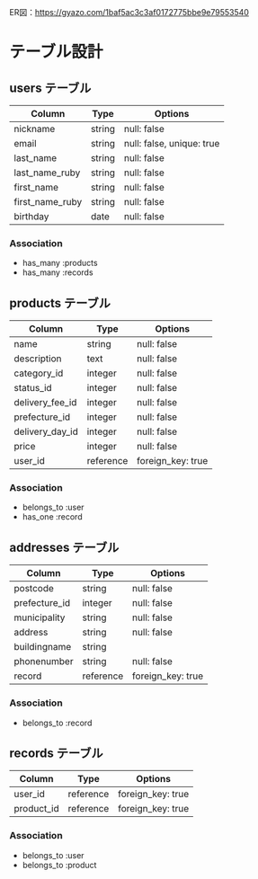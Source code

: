 ER図：https://gyazo.com/1baf5ac3c3af0172775bbe9e79553540

# テーブル設計

## users テーブル

| Column         | Type   | Options                   |
| -------------- | ------ | ------------------------- |
| nickname       | string | null: false               |
| email          | string | null: false, unique: true |
| last_name      | string | null: false               |
| last_name_ruby | string | null: false               |
| first_name     | string | null: false               |
| first_name_ruby| string | null: false               |
| birthday       | date   | null: false               |

### Association

- has_many :products
- has_many :records



## products テーブル

| Column            | Type      | Options           |
| ----------------- | --------- | ----------------- |
| name              | string    | null: false       |
| description       | text      | null: false       |
| category_id       | integer   | null: false       |
| status_id         | integer   | null: false       |
| delivery_fee_id   | integer   | null: false       |
| prefecture_id     | integer   | null: false       |
| delivery_day_id   | integer   | null: false       |
| price             | integer   | null: false       |
| user_id           | reference | foreign_key: true |

### Association

- belongs_to :user
- has_one :record



## addresses テーブル

| Column          | Type      | Options           |
| ------------    | --------- | ----------------- |
| postcode        | string    | null: false       |
| prefecture_id   | integer   | null: false       |
| municipality    | string    | null: false       |
| address         | string    | null: false       |
| buildingname    | string    |                   |
| phonenumber     | string    | null: false       |
| record          | reference | foreign_key: true |

### Association

- belongs_to :record



## records テーブル

| Column     | Type        | Options           |
| ---------- | ----------- | ----------------- |
| user_id    | reference   | foreign_key: true |
| product_id | reference   | foreign_key: true |

### Association

- belongs_to :user
- belongs_to :product